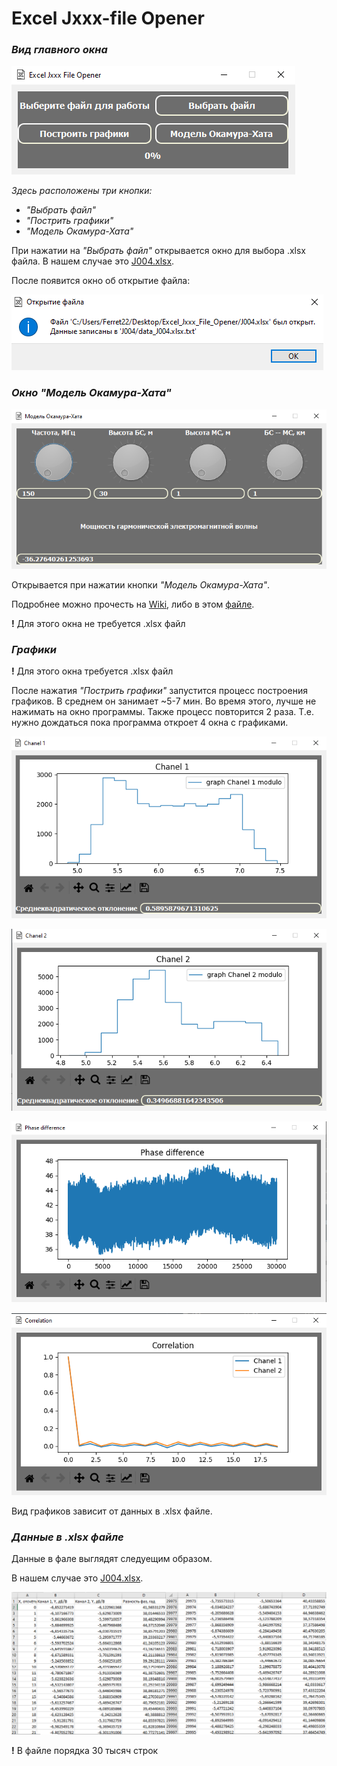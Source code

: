 Excel Jxxx-file Opener
======================
### ***Вид главного окна***
![main_win](images/main_win.png)

*Здесь расположены три кнопки:*
+ *"Выбрать файл"*
+ *"Пострить графики"*
+ *"Модель Окамура-Хата"*

При нажатии на *"Выбрать файл"* открывается окно для выбора .xlsx файла.
В нашем случае это [J004.xlsx](https://github.com/ferret22/excel_Jxxx_opener/blob/master/J004.xlsx).

После появится окно об открытие файла:

![open_file](images/open_file.png)

### *Окно "Модель Окамура-Хата"*
![ohata_win](images/ohata_win.png)

Открывается при нажатии кнопки *"Модель Окамура-Хата"*.

Подробнее можно прочесть на [Wiki](https://en.wikipedia.org/wiki/Hata_model), либо в этом  [файле](https://edu.study.tusur.ru/publications/4132/download).

**!** Для этого окна не требуется .xlsx файл

### *Графики*
**!** Для этого окна требуется .xlsx файл

После нажатия *"Пострить графики"* запустится процесс построения графиков.
В среднем он занимает ~5-7 мин. Во время этого, лучше не нажимать на окно программы.
Также процесс повторится 2 раза. Т.е. нужно дождаться пока программа откроет 4 окна с графиками.

![chanel1](images/chanel1.png)

![chanel2](images/chanel2.png)

![ph_dif](images/ph_dif.png)

![correl](images/correl.png)

Вид графиков зависит от данных в .xlsx файле.

### *Данные в .xlsx файле*
Данные в фале выглядят следуещим образом.

В нашем случае это [J004.xlsx](https://github.com/ferret22/excel_Jxxx_opener/blob/master/J004.xlsx).

![excel](images/excel.png)

**!** В файле порядка 30 тысяч строк